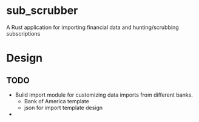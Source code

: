 # sub_scrubber
A Rust application for importing financial data and hunting/scrubbing subscriptions

# Design
## TODO
* Build import module for customizing data imports from different banks.
    * Bank of America template
    * json for import template design
* 